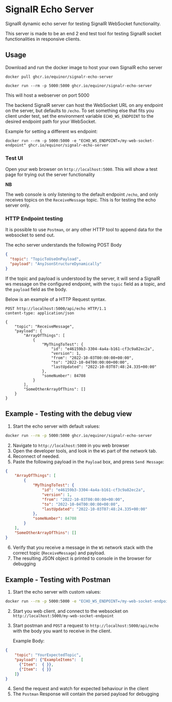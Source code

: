 # SignalR Echo Server

SignalR dynamic echo server for testing SignalR WebSocket functionality.

This server is made to be an end 2 end test tool for testing SignalR socket functionalities in responsive clients.

## Usage

Download and run the docker image to host your own SignalR echo server

    docker pull ghcr.io/equinor/signalr-echo-server

    docker run --rm -p 5000:5000 ghcr.io/equinor/signalr-echo-server

This will host a webserver on port 5000

The backend SignalR server can host the WebSocket URL on any endpoint on the server, but defaults to `/echo`.
To set something else that fits you client under test, set the environment variable `ECHO_WS_ENDPOINT` to the desired endpoint path for your WebSocket.

Example for setting a different ws endpoint:

    docker run --rm -p 5000:5000 -e "ECHO_WS_ENDPOINT=/my-web-socket-endpoint" ghcr.io/equinor/signalr-echo-server

### Test UI

Open your web browser on `http://localhost:5000`. 
This will show a test page for trying out the server functionality

**NB**

The web console is only listening to the default endpoint `/echo`, and only receives topics on the `ReceiveMessage` topic.
This is for testing the echo server only.

### HTTP Endpoint testing

It is possible to use `Postman`, or any other HTTP tool to append data for the websocket to send out.

The echo server understands the following POST Body

````json
{
  "topic": "TopicToUseOnPayload",
  "payload": "AnyJsonStructureDynamically"
}
````

If the topic and payload is understood by the server, it will send a SignalR ws message on the configured endpoint, 
with the `topic` field as a topic, and the `payload` field as the body.

Below is an example of a HTTP Request syntax.

````http request
POST http://localhost:5000/api/echo HTTP/1.1
content-type: application/json

{
    "topic": "ReceiveMessage",
    "payload": {
        "ArrayOfThings": [
            {
                "MyThingToTest": {
                    "id": "e46159b3-3304-4a4a-b161-cf3c9a82ec2a",
                    "version": 1,
                    "from": "2022-10-03T00:00:00+00:00",
                    "to": "2022-10-04T00:00:00+00:00",
                    "lastUpdated": "2022-10-03T07:48:24.335+00:00"
                },
                "someNumber": 84708
            }
        ],
        "SomeOtherArrayOfThins": []
    }
}
````

## Example - Testing with the debug view

1. Start the echo server with default values:
```sh 
docker run --rm -p 5000:5000 ghcr.io/equinor/signalr-echo-server
```
2. Navigate to `http://localhost:5000` in you web browser
3. Open the developer tools, and look in the `WS` part of the network tab.
4. Reconnect of needed.
5. Paste the following payload in the `Payload` box, and press `Send Message`:

```json
{
    "ArrayOfThings": [
        {
            "MyThingToTest": {
                "id": "e46159b3-3304-4a4a-b161-cf3c9a82ec2a",
                "version": 1,
                "from": "2022-10-03T00:00:00+00:00",
                "to": "2022-10-04T00:00:00+00:00",
                "lastUpdated": "2022-10-03T07:48:24.335+00:00"
            },
            "someNumber": 84708
        }
    ],
    "SomeOtherArrayOfThins": []
}
```
6. Verify that you receive a message in the `WS` network stack with the correct topic (`ReceiveMessage`) and payload.
7. The resulting JSON object is printed to console in the browser for debugging

## Example - Testing with Postman

1. Start the echo server with custom values:
```sh 
docker run --rm -p 5000:5000 -e "ECHO_WS_ENDPOINT=/my-web-socket-endpoint" ghcr.io/equinor/signalr-echo-server
```
2. Start you web client, and connect to the websocket on `http://localhost:5000/my-web-socket-endpoint`
3. Start postman and `POST` a request to `http://localhost:5000/api/echo` with the body you want to receive in the client. 

    Example Body:
```json
{
    "topic": "YourExpectedTopic",
    "payload": {"ExampleItems":  [
      {"Item":  { }},
      {"Item":  { }}
    ]}
}
````
4. Send the request and watch for expected behaviour in the client
5. The `Postman` Response will contain the parsed payload for debugging
